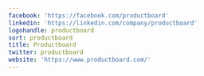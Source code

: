 ```yaml
---
facebook: 'https://facebook.com/productboard'
linkedin: 'https://linkedin.com/company/productboard'
logohandle: productboard
sort: productboard
title: Productboard
twitter: productboard
website: 'https://www.productboard.com/'
---
```


